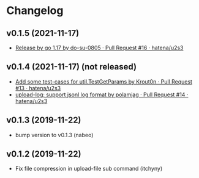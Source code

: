 # Changelog

## v0.1.5 (2021-11-17)

* [Release by go 1.17 by do-su-0805 · Pull Request #16 · hatena/u2s3](https://github.com/hatena/u2s3/pull/16)

## v0.1.4 (2021-11-17) (not released)

* [Add some test-cases for util.TestGetParams by Krout0n · Pull Request #13 · hatena/u2s3](https://github.com/hatena/u2s3/pull/13)
* [upload-log: support jsonl log format by polamjag · Pull Request #14 · hatena/u2s3](https://github.com/hatena/u2s3/pull/14)

## v0.1.3 (2019-11-22)

* bump version to v0.1.3 (nabeo)

## v0.1.2 (2019-11-22)

* Fix file compression in upload-file sub command (itchyny)
